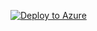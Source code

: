 
[![Deploy to Azure](https://aka.ms/deploytoazurebutton)](https://portal.azure.com/#blade/Microsoft_Azure_Policy/CreatePolicyDefinitionBlade/uri/https%3A%2F%2Fraw.githubusercontent.com%2Fishanslab%2Fazuresamples%2Fmain%2FAzurePolicies%2FNetwork%2Fdeny_nsgrule_if_allow_all.json) 
